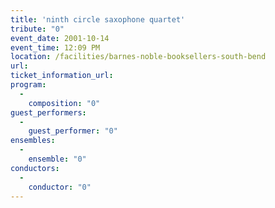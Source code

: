 ```yaml
---
title: 'ninth circle saxophone quartet'
tribute: "0"
event_date: 2001-10-14
event_time: 12:09 PM
location: /facilities/barnes-noble-booksellers-south-bend
url: 
ticket_information_url: 
program: 
  -
    composition: "0"
guest_performers: 
  -
    guest_performer: "0"
ensembles: 
  -
    ensemble: "0"
conductors: 
  -
    conductor: "0"
---
```

